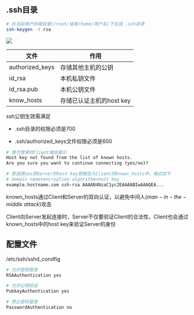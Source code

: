 <!--
 * @Description: 
 * @Version: 1.0
 * @Author: DaLao
 * @Email: dalao_li@163.com
 * @Date: 2021-03-14 13:31:07
 * @LastEditors: DaLao
 * @LastEditTime: 2021-12-11 22:46:30
-->

## .ssh目录

```sh
# 在当前用户的根目录(/root/或者/home/用户名)下生成 .ssh目录
ssh-keygen -t rsa
```

![](https://cdn.hurra.ltd/img/20210312104415.png)

| 文件            | 作用                     |
| --------------- | ------------------------ |
| authorized_keys | 存储其他主机的公钥       |
| id_rsa          | 本机私钥文件             |
| id_rsa.pub      | 本机公钥文件             |
| know_hosts      | 存储已认证主机的host key |

ssh公钥生效需满足

- .ssh目录的权限必须是700

- .ssh/authorized_keys文件权限必须是600
  
```sh
# 首次登录时Client端会提示
Host key not found from the list of known hosts.
Are you sure you want to continue connecting (yes/no)?

# 若选择yes则Server的host key就被加入Client的known_hosts中，格式如下
# domain name+encryption algorithm+host key
example.hostname.com ssh-rsa AAAAB4NzaC1yc2EAAAABIwAAAQEA...
```

known_hosts通过Client和Server的双向认证，以避免中间人($man-in-the-middle$ $attack$)攻击

Client向Server发起连接时，Server不仅要验证Client的合法性，Client也会通过known_hosts中的host key来验证Server的身份


## 配置文件

/etc/ssh/sshd_condfig

```sh
# 允许密钥登录
RSAAuthentication yes

# 允许公钥验证 
PubkeyAuthentication yes

# 禁止密码登录
PasswordAuthentication no
```